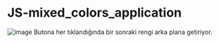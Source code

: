 # JS-mixed_colors_application

![image](https://github.com/fatihgonulkirmaz/JS-mixed_colors_application/assets/131726887/44407cf0-944d-47c1-90e6-11fcfe80390e)
Butona her tıklandığında bir sonraki rengi arka plana getiriyor.
